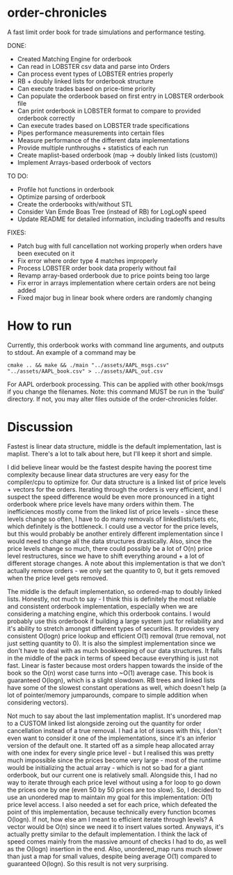# order-chronicles
A fast limit order book for trade simulations and performance testing.

DONE:
- Created Matching Engine for orderbook
- Can read in LOBSTER csv data and parse into Orders
- Can process event types of LOBSTER entries properly
- RB + doubly linked lists for orderbook structure
- Can execute trades based on price-time priority
- Can populate the orderbook based on first entry in LOBSTER orderbook file
- Can print orderbook in LOBSTER format to compare to provided orderbook correctly
- Can execute trades based on LOBSTER trade specifications
- Pipes performance measurements into certain files
- Measure performance of the different data implementations
- Provide multiple runthroughs + statistics of each run
- Create maplist-based orderbook (map -> doubly linked lists (custom))
- Implement Arrays-based orderbook of vectors

TO DO:

- Profile hot functions in orderbook
- Optimize parsing of orderbook
- Create the orderbooks with/without STL
- Consider Van Emde Boas Tree (instead of RB) for LogLogN speed
- Update README for detailed information, including tradeoffs and results

FIXES: 
- Patch bug with full cancellation not working properly when orders have been executed on it
- Fix error where order type 4 matches improperly
- Process LOBSTER order book data properly without fail
- Revamp array-based orderbook due to price points being too large
- Fix error in arrays implementation where certain orders are not being added
- Fixed major bug in linear book where orders are randomly changing

# How to run

Currently, this orderbook works with command line arguments, and outputs to stdout. An example of a command may be
```
cmake .. && make && ./main "../assets/AAPL_msgs.csv" "../assets/AAPL_book.csv" > ../assets/AAPL_out.csv
```
For AAPL orderbook processing. This can be applied with other book/msgs if you change the filenames.
Note: this command MUST be run in the 'build' directory. If not, you may alter files outside of
the order-chronicles folder.

# Discussion

Fastest is linear data structure, middle is the default implementation, last is maplist.
There's a lot to talk about here, but I'll keep it short and simple. 

I did believe linear would be
the fastest despite having the poorest time complexity because linear data structures are very easy
for the compiler/cpu to optimize for. Our data structure is a linked list of price levels + vectors
for the orders. Iterating through the orders is very efficient, and I suspect the speed difference
would be even more pronounced in a tight orderbook where price levels have many orders within them.
The inefficiences mostly come from the linked list of price levels - since these levels change so
often, I have to do many removals of linkedlists/sets etc, which definitely is the bottleneck.
I could use a vector for the price levels, but this would probably be another entirely different
implementation since I would need to change all the data structures drastically. Also, since the
price levels change so much, there could possibly be a lot of O(n) price level restructures, since
we have to shift everything around + a lot of different storage changes. A note about this implementation
is that we don't actually remove orders - we only set the quantity to 0, but it gets removed when the
price level gets removed.

The middle is the default implementation, so ordered-map to doubly linked lists. Honestly, not
much to say - I think this is definitely the most reliable and consistent orderbook implementation,
especially when we are considering a matching engine, which this orderbook contains.
I would probably use this orderbook if building a large system just for reliability and it's ability
to stretch amongst different types of securities. 
It provides
very consistent O(logn) price lookup and efficient O(1) removal (true removal, not just setting
quantity to 0). It is also the simplest implementation since we don't have to deal with as much
bookkeeping of our data structures. It falls in the middle of the pack in terms of speed because 
everything is just not fast. Linear is faster because most orders happen towards the inside of the
book so the O(n) worst case turns into ~O(1) average case. This book is guaranteed O(logn), which
is a slight slowdown. RB trees and linked lists have some of the slowest constant
operations as well, which doesn't help (a lot of pointer/memory jumparounds, compare to simple 
addition when considering vectors).

Not much to say about the last implementation maplist. It's unordered map to a CUSTOM linked list
alongside zeroing out the quantity for order cancellation instead of a true removal. I had a lot
of issues with this, I don't even want to consider it one of the implementations, since it's
an inferior version of the default one. It started off as a simple heap allocated array with
one index for every single price level - but I realised this was pretty much impossible since the
prices become very large - most of the runtime would be initializing the actual array - which is
not so bad for a giant orderbook, but our current one is relatively small. Alongside this, I had
no way to iterate through each price level without using a for loop to go down the prices one by
one (even 50 by 50 prices are too slow). So, I decided to use an unordered map to maintain my
goal for this implementation: O(1) price level access. I also needed a set for each price, which
defeated the point of this implementation, because technically every function bcomes O(logn). If not,
how else am I meant to efficient iterate through levels? A vector would be O(n) since we need it to insert
values sorted. Anyways, it's actually pretty similar to the default implementation. I think the lack
of speed comes mainly from the massive amount of checks I had to do, as well as the O(logn) insertion
in the end. Also, unordered_map runs much slower than just a map for small values, despite being
average O(1) compared to guaranteed O(logn). So this result is not very surprising.


